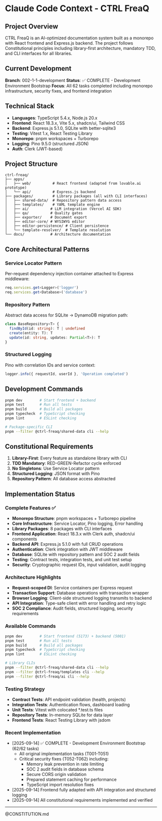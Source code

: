 # Claude Code Context - CTRL FreaQ

## Project Overview
CTRL FreaQ is an AI-optimized documentation system built as a monorepo with React frontend and Express.js backend. The project follows Constitutional principles including library-first architecture, mandatory TDD, and CLI interfaces for all libraries.

## Current Development
**Branch**: 002-1-1-development
**Status**: ✅ COMPLETE - Development Environment Bootstrap
**Focus**: All 62 tasks completed including monorepo infrastructure, security fixes, and frontend integration

## Technical Stack
- **Languages**: TypeScript 5.4.x, Node.js 20.x
- **Frontend**: React 18.3.x, Vite 5.x, shadcn/ui, Tailwind CSS
- **Backend**: Express.js 5.1.0, SQLite with better-sqlite3
- **Testing**: Vitest 1.x, React Testing Library
- **Monorepo**: pnpm workspaces + Turborepo
- **Logging**: Pino 9.5.0 (structured JSON)
- **Auth**: Clerk (JWT-based)

## Project Structure
```
ctrl-freaq/
├── apps/
│   ├── web/          # React frontend (adapted from lovable.ai prototype)
│   └── api/          # Express.js backend
├── packages/         # Library packages (all with CLI interfaces)
│   ├── shared-data/  # Repository pattern data access
│   ├── templates/    # YAML template engine
│   ├── ai/          # LLM integration (Vercel AI SDK)
│   ├── qa/          # Quality gates
│   ├── exporter/    # Document export
│   ├── editor-core/ # WYSIWYG editor
│   ├── editor-persistence/ # Client persistence
│   └── template-resolver/  # Template resolution
└── docs/            # Architecture documentation
```

## Core Architectural Patterns

### Service Locator Pattern
Per-request dependency injection container attached to Express middleware:
```typescript
req.services.get<Logger>('logger')
req.services.get<Database>('database')
```

### Repository Pattern
Abstract data access for SQLite → DynamoDB migration path:
```typescript
class BaseRepository<T> {
  findById(id: string): T | undefined
  create(entity: T): T
  update(id: string, updates: Partial<T>): T
}
```

### Structured Logging
Pino with correlation IDs and service context:
```typescript
logger.info({ requestId, userId }, 'Operation completed')
```

## Development Commands
```bash
pnpm dev        # Start frontend + backend
pnpm test       # Run all tests
pnpm build      # Build all packages
pnpm typecheck  # TypeScript checking
pnpm lint       # ESLint checking

# Package-specific CLI
pnpm --filter @ctrl-freaq/shared-data cli --help
```

## Constitutional Requirements
1. **Library-First**: Every feature as standalone library with CLI
2. **TDD Mandatory**: RED-GREEN-Refactor cycle enforced
3. **No Singletons**: Use Service Locator pattern
4. **Structured Logging**: JSON format with Pino
5. **Repository Pattern**: All database access abstracted

## Implementation Status

### Complete Features ✅
- **Monorepo Structure**: pnpm workspaces + Turborepo pipeline
- **Core Infrastructure**: Service Locator, Pino logging, Error handling
- **Library Packages**: 8 packages with CLI interfaces
- **Frontend Application**: React 18.3.x with Clerk auth, shadcn/ui components
- **Backend API**: Express.js 5.1.0 with full CRUD operations
- **Authentication**: Clerk integration with JWT middleware
- **Database**: SQLite with repository pattern and SOC 2 audit fields
- **Testing**: Contract tests, integration tests, and unit test setup
- **Security**: Cryptographic request IDs, input validation, audit logging

### Architecture Highlights
- **Request-scoped DI**: Service containers per Express request
- **Transaction Support**: Database operations with transaction wrapper
- **Browser Logging**: Client-side structured logging transmits to backend
- **API Integration**: Type-safe client with error handling and retry logic
- **SOC 2 Compliance**: Audit fields, structured logging, security requirements

### Available Commands
```bash
pnpm dev        # Start frontend (5173) + backend (5001)
pnpm test       # Run all tests
pnpm build      # Build all packages
pnpm typecheck  # TypeScript checking
pnpm lint       # ESLint checking

# Library CLIs
pnpm --filter @ctrl-freaq/shared-data cli --help
pnpm --filter @ctrl-freaq/templates cli --help
pnpm --filter @ctrl-freaq/ai cli --help
```

### Testing Strategy
- **Contract Tests**: API endpoint validation (health, projects)
- **Integration Tests**: Authentication flows, dashboard loading
- **Unit Tests**: Vitest with colocated *.test.ts files
- **Repository Tests**: In-memory SQLite for data layer
- **Frontend Tests**: React Testing Library with jsdom

### Recent Implementation
- [2025-09-14] ✅ COMPLETE - Development Environment Bootstrap (62/62 tasks)
  - All original implementation tasks (T001-T051)
  - Critical security fixes (T052-T062) including:
    - Memory leak prevention in rate limiting
    - SOC 2 audit fields in database schema
    - Secure CORS origin validation
    - Prepared statement caching for performance
    - TypeScript import resolution fixes
- [2025-09-14] Frontend fully adapted with API integration and structured logging
- [2025-09-14] All constitutional requirements implemented and verified

---
@CONSTITUTION.md